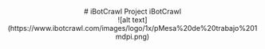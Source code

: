<p align="center">
# iBotCrawl
Project iBotCrawl <br />
![alt text](https://www.ibotcrawl.com/images/logo/1x/pMesa%20de%20trabajo%201mdpi.png)
</p>
